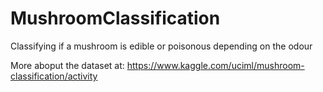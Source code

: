 # MushroomClassification
Classifying if a mushroom is edible or poisonous depending on the odour

More aboput the dataset at:
https://www.kaggle.com/uciml/mushroom-classification/activity